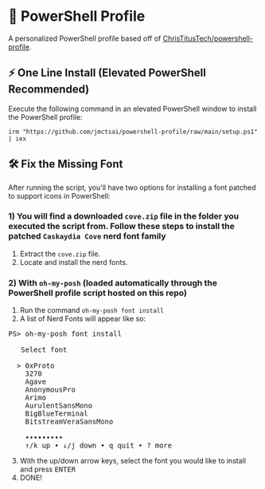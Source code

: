 # 🎨 PowerShell Profile

A personalized PowerShell profile based off of [ChrisTitusTech/powershell-profile](https://github.com/ChrisTitusTech/powershell-profile).

## ⚡ One Line Install (Elevated PowerShell Recommended)

Execute the following command in an elevated PowerShell window to install the PowerShell profile:

```PS
irm "https://github.com/jmctsai/powershell-profile/raw/main/setup.ps1" | iex
```

## 🛠️ Fix the Missing Font

After running the script, you'll have two options for installing a font patched to support icons in PowerShell:

### 1) You will find a downloaded `cove.zip` file in the folder you executed the script from. Follow these steps to install the patched `Caskaydia Cove` nerd font family

1. Extract the `cove.zip` file.
2. Locate and install the nerd fonts.

### 2) With `oh-my-posh` (loaded automatically through the PowerShell profile script hosted on this repo)

1. Run the command `oh-my-posh font install`
2. A list of Nerd Fonts will appear like so:

<pre>
PS> oh-my-posh font install

   Select font

  > 0xProto
    3270
    Agave
    AnonymousPro
    Arimo
    AurulentSansMono
    BigBlueTerminal
    BitstreamVeraSansMono

    •••••••••
    ↑/k up • ↓/j down • q quit • ? more</pre>

3. With the up/down arrow keys, select the font you would like to install and press <kbd>ENTER</kbd>
4. DONE!
